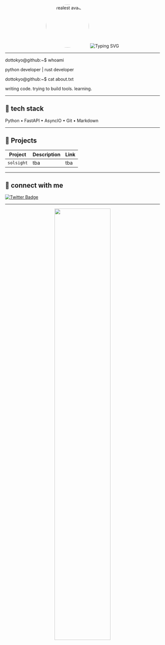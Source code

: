 <div align="center">

<img src="banner.png" width="140" style="border-radius: 50%;" alt="realest avatar"/>

<img src="https://readme-typing-svg.herokuapp.com?font=Fira+Code&duration=4000&pause=1000&color=00FF00&center=true&vCenter=true&width=600&lines=realest+%3E_python+developer;building+automations+%7C+learning+in+public" alt="Typing SVG" />

</div>

---

dottokyo@github:~$ whoami

python developer | rust developer

dottokyo@github:~$ cat about.txt

writing code. trying to build tools. learning.


---

## 🧰 tech stack

Python • FastAPI • AsyncIO • Git • Markdown

---

## 📁 Projects

| Project         | Description                         | Link                     |
|-----------------|-------------------------------------|--------------------------|
| `solsight`      | tba                                 | tba                      |


---

## 📡 connect with me

<a href="https://x.com/devtoky0">
  <img src="https://img.shields.io/badge/Twitter-000000?style=for-the-badge&logo=twitter&logoColor=white" alt="Twitter Badge" />
</a>


---

<div align="center">

<img src="https://github-readme-stats.vercel.app/api?username=dottokyo&show_icons=true&theme=graywhite&hide_border=true&icon_color=000000&text_color=000000" width="60%" />

</div>
